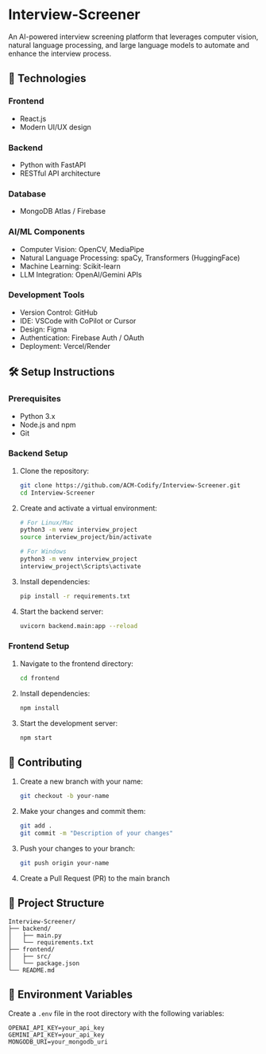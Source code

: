 # Interview-Screener

An AI-powered interview screening platform that leverages computer vision, natural language processing, and large language models to automate and enhance the interview process.

## 🚀 Technologies

### Frontend
- React.js
- Modern UI/UX design

### Backend
- Python with FastAPI
- RESTful API architecture

### Database
- MongoDB Atlas / Firebase

### AI/ML Components
- Computer Vision: OpenCV, MediaPipe
- Natural Language Processing: spaCy, Transformers (HuggingFace)
- Machine Learning: Scikit-learn
- LLM Integration: OpenAI/Gemini APIs

### Development Tools
- Version Control: GitHub
- IDE: VSCode with CoPilot or Cursor
- Design: Figma
- Authentication: Firebase Auth / OAuth
- Deployment: Vercel/Render

## 🛠️ Setup Instructions

### Prerequisites
- Python 3.x
- Node.js and npm
- Git

### Backend Setup
1. Clone the repository:
   ```bash
   git clone https://github.com/ACM-Codify/Interview-Screener.git
   cd Interview-Screener
   ```

2. Create and activate a virtual environment:
   ```bash
   # For Linux/Mac
   python3 -m venv interview_project
   source interview_project/bin/activate

   # For Windows
   python3 -m venv interview_project
   interview_project\Scripts\activate
   ```

3. Install dependencies:
   ```bash
   pip install -r requirements.txt
   ```

4. Start the backend server:
   ```bash
   uvicorn backend.main:app --reload
   ```

### Frontend Setup
1. Navigate to the frontend directory:
   ```bash
   cd frontend
   ```

2. Install dependencies:
   ```bash
   npm install
   ```

3. Start the development server:
   ```bash
   npm start
   ```

## 🤝 Contributing

1. Create a new branch with your name:
   ```bash
   git checkout -b your-name
   ```

2. Make your changes and commit them:
   ```bash
   git add .
   git commit -m "Description of your changes"
   ```

3. Push your changes to your branch:
   ```bash
   git push origin your-name
   ```

4. Create a Pull Request (PR) to the main branch

## 📝 Project Structure
```
Interview-Screener/
├── backend/
│   ├── main.py
│   └── requirements.txt
├── frontend/
│   ├── src/
│   └── package.json
└── README.md
```

## 🔑 Environment Variables
Create a `.env` file in the root directory with the following variables:
```
OPENAI_API_KEY=your_api_key
GEMINI_API_KEY=your_api_key
MONGODB_URI=your_mongodb_uri
```